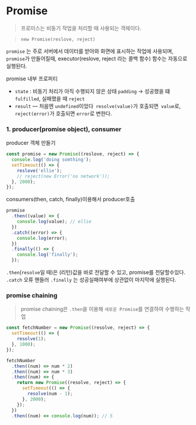 # Promise

> 프로미스는 비동기 작업을 처리할 때 사용되는 객체이다.

> `new Promise(reslove, reject)`

`promise` 는 주로 서버에서 데이터를 받아와 화면에 표시하는 작업에 사용되며, `promise`가 만들어질때, executor(reslove, reject 라는 콜백 함수) 함수는 자동으로 실행된다.

promise 내부 프로퍼티

- `state` : 비동기 처리가 아직 수행되지 않은 상태 `padding` ->
  성공했을 떄 `fulfilled`, 실패했을 때 `reject`
- `result` — 처음엔 `undefined`이었다` resolve(value)`가 호출되면` value`로, `reject(error)`가 호출되면 `error`로 변한다.

### 1. producer(promise object), consumer

producer 객체 만들기

```js
const promise = new Promise((reslove, reject) => {
  console.log('doing somthing');
  setTimeout(() => {
    reslove('ellie');
    // reject(new Error('no network'));
  }, 2000);
});
```

consumers(then, catch, finally)이용해서 producer호출

```js
promise
  .then((value) => {
    console.log(value); // ellie
  })
  .catch((error) => {
    console.log(error);
  })
  .finally(() => {
    console.log('finally');
  });
```

`.then`(`resolve`일 때)은 (리턴)값을 바로 전달할 수 있고, promise를 전달할수있다.
`.catch` 오류 핸들러
`.finally` 는 성공실패여부에 상관없이 마지막에 실행된다.

### promise chaining

> promise chaining은 `.then`을 이용해 `새로운 Promise`를 연결하여 수행하는 작업

```js
const fetchNumber = new Promise((resolve, reject) => {
  setTimeout(() => {
    resolve(1);
  }, 1000);
});

fetchNumber
  .then((num) => num * 2)
  .then((num) => num * 3)
  .then((num) => {
    return new Promise((resolve, reject) => {
      setTimeout(() => {
        resolve(num - 1);
      }, 2000);
    });
  })
  .then((num) => console.log(num)); // 5
```
